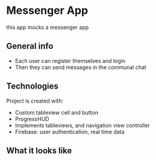# Messenger App
this app mocks a messenger app 


## General info
* Each user can register themselves and login
* Then they can send messages in the communal chat
	
## Technologies
Project is created with:
* Custom tableview cell and button
* ProgressHUD
* Implements tableviews, and navigation view controller
* Firebase: user authentication, real time data
	
## What it looks like

